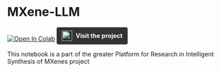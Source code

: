 # MXene-LLM
[![Open In Colab](https://colab.research.google.com/assets/colab-badge.svg)](https://colab.research.google.com/github/MARC27-Internet-Private-Limited/MXene-LLM/blob/main/MXene.ipynb)
<a href="https://github.com/yourusername/yourrepo" style="display: inline-flex; align-items: center; background-color: #333; padding: 8px 12px; border-radius: 4px; text-decoration: none;">
  <img src="https://research.marc27.com/_app/immutable/assets/logo_marc27.B__kGcan.svg" alt="Company Logo" style="height: 24px; margin-right: 8px;">
  <span style="color: #fff; font-weight: bold;">Visit the project</span>
</a>

This notebook is a part of the greater Platform for Research in Intelligent Synthesis of MXenes project
